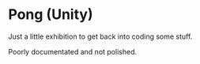 # Pong (Unity)

Just a little exhibition to get back into coding some stuff.

Poorly documentated and not polished.
